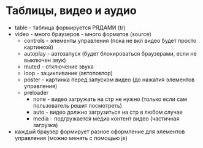 # Таблицы, видео и аудио
- table -  таблица формируется РЯДАМИ (tr)
- video - много браузеров - много форматов (source)
  - controls - элементы управления (пока не вкл видео будет просто картинкой)
  - autoplay - автозапуск (будет блокироваться браузерами, если не выключен звук)
  - muted - отключение звука
  - loop - зацикливание (автоповтор)
  - poster - картинка перед запуском видео (до нажатия элементов управления)
  - preloader
    - none - видео загружать на стр не нужно (только если сам пользователь решит посмотреть)
    - auto - видео должно загрузиться на стр в любом случае
    - media - подгружается медиа контент видео (частичная загрузка)
- каждый браузер формирует разное оформление для элементов управления (можно менять с помощью js)
